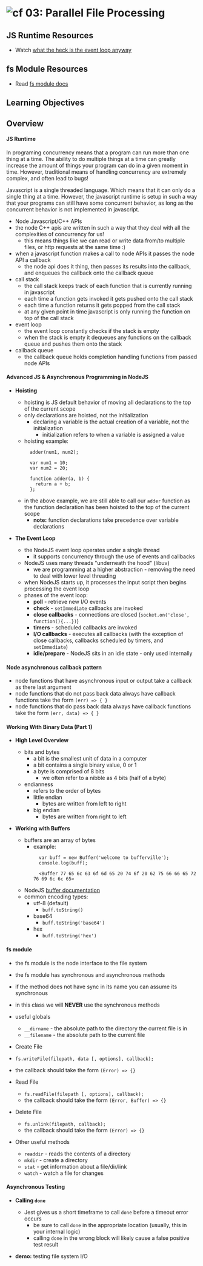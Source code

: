 ![cf](http://i.imgur.com/7v5ASc8.png) 03: Parallel File Processing
=====================================

## JS Runtime Resources
* Watch [what the heck is the event loop anyway]

## fs Module Resources
* Read [fs module docs]

## Learning Objectives

## Overview
#### JS Runtime
In programing concurrency means that a program can run more than one thing at a time. The ability to do multiple things at a time can greatly increase the amount of things your program can do in a given moment in time. However, traditional means of handling concurrency are extremely complex, and often lead to bugs!

Javascript is a single threaded language. Which means that it can only do a single thing at a time. However, the javascript runtime is setup in such a way that your programs can still have some concurrent behavior, as long as the concurrent behavior is not implemented in javascript.
* Node Javascript/C++ APIs
 * the node C++ apis are written in such a way that they deal with all the complexities of concurrency for us!
   * this means things like we can read or write data from/to multiple files, or http requests at the same time :)
 * when a javascript function makes a call to node APIs it passes the node API a callback
   * the node api does it thing, then passes its results into the callback, and enqueues the callback onto the callback queue
* call stack
  * the call stack keeps track of each function that is currently running in javascript
  * each time a function gets invoked it gets pushed onto the call stack
  * each time a function returns it gets popped from the call stack
  * at any given point in time javascript is only running the function on top of the call stack
* event loop
  * the event loop constantly checks if the stack is empty
  * when the stack is empty it dequeues any functions on the callback queue and pushes them onto the stack
* callback queue
  * the callback queue holds completion handling functions from passed node APIs

#### Advanced JS & Asynchronous Programming in NodeJS
   * **Hoisting**
     * hoisting is JS default behavior of moving all declarations to the top of the current scope
     * only declarations are hoisted, not the initialization
       * declaring a variable is the actual creation of a variable, not the initialization
         * initialization refers to when a variable is assigned a value
     * hoisting example:
       ```
         adder(num1, num2);

         var num1 = 10;
         var num2 = 20;

         function adder(a, b) {
           return a + b;
         };
       ```
     * in the above example, we are still able to call our `adder` function as the function declaration has been hoisted to the top of the current scope
       * **note:** function declarations take precedence over variable declarations

   * **The Event Loop**
     * the NodeJS event loop operates under a single thread
       * it supports concurrency through the use of events and callbacks
     * NodeJS uses many threads "underneath the hood" (libuv)
       * we are programming at a higher abstraction - removing the need to deal with lower level threading
     * when NodeJS starts up, it processes the input script then begins processing the event loop
     * phases of the event loop:
       * **poll** - retrieve new I/O events
       * **check** - `setImmediate` callbacks are invoked
       * **close callbacks** - connections are closed (`socket.on('close', function(){...})`)
       * **timers** - scheduled callbacks are invoked
       * **I/O callbacks** - executes all callbacks (with the exception of close callbacks, callbacks scheduled by timers, and `setImmediate`)
       * **idle/prepare** - NodeJS sits in an idle state - only used internally

#### Node asynchronous callback pattern
* node functions that have asynchronous input or output take a callback as there last argument
* node functions that do not pass back data always have callback functions take the form `(err) => { }`
* node functions that do pass back data always have callback functions take the form `(err, data) => { }`

#### Working With Binary Data (Part 1)
  * **High Level Overview**
    * bits and bytes
      * a bit is the smallest unit of data in a computer
      * a bit contains a single binary value, 0 or 1
      * a byte is comprised of 8 bits
        * we often refer to a nibble as 4 bits (half of a byte)
    * endianness
      * refers to the order of bytes
      * little endian
        * bytes are written from left to right
      * big endian
        * bytes are written from right to left

  * **Working with Buffers**
    * buffers are an array of bytes
      * example:
        ```
          var buff = new Buffer('welcome to bufferville');
          console.log(buff);

          <Buffer 77 65 6c 63 6f 6d 65 20 74 6f 20 62 75 66 66 65 72 76 69 6c 6c 65>
        ```
    * NodeJS [buffer documentation](https://nodejs.org/api/buffer.html#buffer_buffer)
    * common encoding types:
      * utf-8 (default)
        * `buff.toString()`
      * base64
        * `buff.toString('base64')`
      * hex
        * `buff.toString('hex')`

#### fs module
* the fs module is the node interface to the file system
* the fs module has synchronous and asynchronous methods
* if the method does not have sync in its name you can assume its synchronous
* in this class we will **NEVER** use the synchronous methods
* useful globals
  * `__dirname` - the absolute path to the directory the current file is in
  * `__filename` - the absolute path to the current file
* Create File
 * `fs.writeFile(filepath, data [, options], callback);`
 * the callback should take the form `(Error) => {}`

* Read File
  * `fs.readFile(filepath [, options], callback);`
  * the callback should take the form `(Error, Buffer) => {}`

* Delete File
  * `fs.unlink(filepath, callback);`
  * the callback should take the form `(Error) => {}`

* Other useful methods
  * `readdir` - reads the contents of a directory
  * `mkdir` - create a directory
  * `stat` - get information about a file/dir/link
  * `watch` - watch a file for changes

#### Asynchronous Testing
 * **Calling `done`**
   * Jest gives us a short timeframe to call `done` before a timeout error occurs
     * be sure to call `done` in the appropriate location (usually, this in your internal logic)
     * calling `done` in the wrong block will likely cause a false positive test result

 * **demo:** testing file system I/O


<!--links -->
[what the heck is the event loop anyway]: https://www.youtube.com/watch?v=8aGhZQkoFbQ
[fs module docs]: https://nodejs.org/dist/latest-v6.x/docs/api/fs.html
